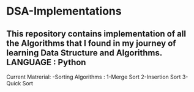 # DSA-Implementations
This repository contains implementation of all the Algorithms that I found in my journey of learning Data Structure and Algorithms. LANGUAGE : Python
------------------------------------------------------------------------------------------------------------------------------------------------------
Current Matrerial:
-Sorting Algorithms : 
 1-Merge Sort
 2-Insertion Sort
 3-Quick Sort
